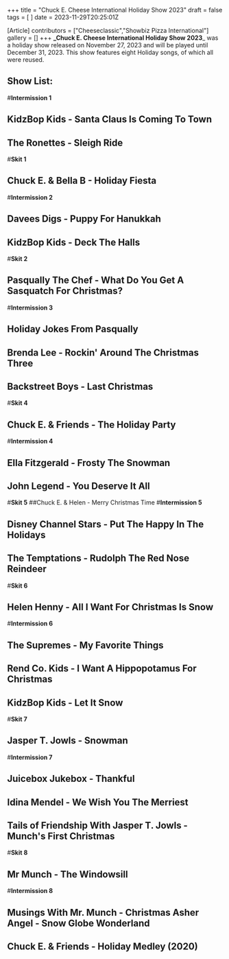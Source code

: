 +++
title = "Chuck E. Cheese International Holiday Show 2023"
draft = false
tags = [ ]
date = 2023-11-29T20:25:01Z

[Article]
contributors = ["Cheeseclassic","Showbiz Pizza International"]
gallery = []
+++
**_Chuck E. Cheese International Holiday Show 2023**_ was a holiday show released on November 27, 2023 and will be played until December 31, 2023. This show features eight Holiday songs, of which all were reused.

## Show List: ##
#**Intermission 1**
## KidzBop Kids - Santa Claus Is Coming To Town 
## The Ronettes - Sleigh Ride
#**Skit 1**
## Chuck E. & Bella B - Holiday Fiesta
#**Intermission 2**
## Davees Digs - Puppy For Hanukkah
## KidzBop Kids - Deck The Halls
#**Skit 2**
## Pasqually The Chef - What Do You Get A Sasquatch For Christmas?
#**Intermission 3**
## Holiday Jokes From Pasqually
## Brenda Lee - Rockin' Around The Christmas Three 
## Backstreet Boys - Last Christmas
#**Skit 4**
## Chuck E. & Friends - The Holiday Party
#**Intermission 4**
## Ella Fitzgerald - Frosty The Snowman
## John Legend - You Deserve It All
#**Skit 5**
##Chuck E. & Helen - Merry Christmas Time
#**Intermission 5**
## Disney Channel Stars - Put The Happy In The Holidays 
## The Temptations - Rudolph The Red Nose Reindeer
#**Skit 6**
## Helen Henny - All I Want For Christmas Is Snow
#**Intermission 6**
## The Supremes - My Favorite Things
## Rend Co. Kids - I Want A Hippopotamus For Christmas 
## KidzBop Kids - Let It Snow
#**Skit 7**
## Jasper T. Jowls - Snowman
#**Intermission 7**
## Juicebox Jukebox - Thankful
## Idina Mendel - We Wish You The Merriest
## Tails of Friendship With Jasper T. Jowls - Munch's First Christmas
#**Skit 8**
## Mr Munch - The Windowsill
#**Intermission 8**
## Musings With Mr. Munch - Christmas Asher Angel - Snow Globe Wonderland
## Chuck E. & Friends - Holiday Medley (2020)